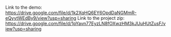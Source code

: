 Link to the demo: https://drive.google.com/file/d/1k2XqHQ6EY6OpdDaNGMmR-eQyytWEdBy9/view?usp=sharing
Link to the project zip: https://drive.google.com/file/d/1pYavn77EyzLN8fOXwzHM3kJUuHUtZusF/view?usp=sharing
